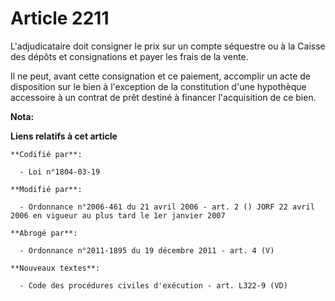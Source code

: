 # Article 2211

L'adjudicataire doit consigner le prix sur un compte séquestre ou à la Caisse des dépôts et consignations et payer les frais
de la vente.

Il ne peut, avant cette consignation et ce paiement, accomplir un acte de disposition sur le bien à l'exception de la
constitution d'une hypothèque accessoire à un contrat de prêt destiné à financer l'acquisition de ce bien.

**Nota:**



**Liens relatifs à cet article**

	**Codifié par**:

	  - Loi n°1804-03-19

	**Modifié par**:

	  - Ordonnance n°2006-461 du 21 avril 2006 - art. 2 () JORF 22 avril 2006 en vigueur au plus tard le 1er janvier 2007

	**Abrogé par**:

	  - Ordonnance n°2011-1895 du 19 décembre 2011 - art. 4 (V)

	**Nouveaux textes**:

	  - Code des procédures civiles d'exécution - art. L322-9 (VD)

